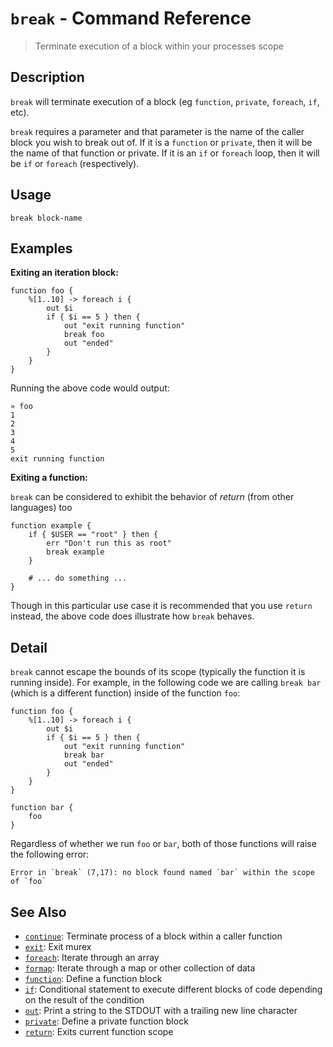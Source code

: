 # `break` - Command Reference

> Terminate execution of a block within your processes scope

## Description

`break` will terminate execution of a block (eg `function`, `private`,
`foreach`, `if`, etc).

`break` requires a parameter and that parameter is the name of the caller
block you wish to break out of. If it is a `function` or `private`, then it
will be the name of that function or private. If it is an `if` or `foreach`
loop, then it will be `if` or `foreach` (respectively).

## Usage

    break block-name

## Examples

**Exiting an iteration block:**

    function foo {
        %[1..10] -> foreach i {
            out $i
            if { $i == 5 } then {
                out "exit running function"
                break foo
                out "ended"
            }
        }
    }
    
Running the above code would output:

    » foo
    1
    2
    3
    4
    5
    exit running function
    
**Exiting a function:**

`break` can be considered to exhibit the behavior of _return_ (from other
languages) too

    function example {
        if { $USER == "root" } then {
            err "Don't run this as root"
            break example
        }
        
        # ... do something ...
    }
    
Though in this particular use case it is recommended that you use `return`
instead, the above code does illustrate how `break` behaves.

## Detail

`break` cannot escape the bounds of its scope (typically the function it is
running inside). For example, in the following code we are calling `break
bar` (which is a different function) inside of the function `foo`:

    function foo {
        %[1..10] -> foreach i {
            out $i
            if { $i == 5 } then {
                out "exit running function"
                break bar
                out "ended"
            }
        }
    }
    
    function bar {
        foo
    }
    
Regardless of whether we run `foo` or `bar`, both of those functions will
raise the following error:

    Error in `break` (7,17): no block found named `bar` within the scope of `foo`

## See Also

* [`continue`](../commands/continue.md):
  Terminate process of a block within a caller function
* [`exit`](../commands/exit.md):
  Exit murex
* [`foreach`](../commands/foreach.md):
  Iterate through an array
* [`formap`](../commands/formap.md):
  Iterate through a map or other collection of data
* [`function`](../commands/function.md):
  Define a function block
* [`if`](../commands/if.md):
  Conditional statement to execute different blocks of code depending on the result of the condition
* [`out`](../commands/out.md):
  Print a string to the STDOUT with a trailing new line character
* [`private`](../commands/private.md):
  Define a private function block
* [`return`](../commands/return.md):
  Exits current function scope